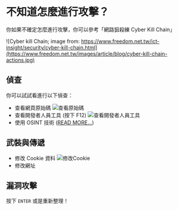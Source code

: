 # 不知道怎麼進行攻擊？

你如果不確定怎麼進行攻擊，你可以參考「網路狙殺練 Cyber Kill Chain」

![Cyber kill Chain; image from: https://www.freedom.net.tw/ict-insight/security/cyber-kill-chain.html](https://www.freedom.net.tw/images/article/blog/cyber-kill-chain-actions.jpg)

## 偵查

你可以試試看進行以下偵查：

- 查看網頁原始碼
    ![查看原始碼](/images/source_check.png)
- 查看開發者人員工具 (按下 F12)
    ![查看開發者人員工具](/images/inspector.png)
- 使用 OSINT 技術 ([READ MORE...](/osint/))

## 武裝與傳遞

- 修改 Cookie 資料
    ![修改Cookie](/images/cookie_interface.png)
- 修改網址

## 漏洞攻擊

按下 `ENTER` 或是重新整理！